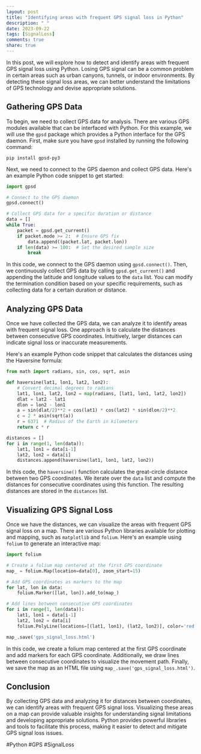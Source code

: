```yaml
---
layout: post
title: "Identifying areas with frequent GPS signal loss in Python"
description: " "
date: 2023-09-22
tags: [SignalLoss]
comments: true
share: true
---
```


In this post, we will explore how to detect and identify areas with frequent GPS signal loss using Python. Losing GPS signal can be a common problem in certain areas such as urban canyons, tunnels, or indoor environments. By detecting these signal loss areas, we can better understand the limitations of GPS technology and devise appropriate solutions.

## Gathering GPS Data

To begin, we need to collect GPS data for analysis. There are various GPS modules available that can be interfaced with Python. For this example, we will use the `gpsd` package which provides a Python interface for the GPS daemon. First, make sure you have `gpsd` installed by running the following command:

```shell
pip install gpsd-py3
```

Next, we need to connect to the GPS daemon and collect GPS data. Here's an example Python code snippet to get started:

```python
import gpsd

# Connect to the GPS daemon
gpsd.connect()

# Collect GPS data for a specific duration or distance
data = []
while True:
    packet = gpsd.get_current()
    if packet.mode >= 2:  # Ensure GPS fix
        data.append((packet.lat, packet.lon))
    if len(data) >= 100:  # Set the desired sample size
        break
```

In this code, we connect to the GPS daemon using `gpsd.connect()`. Then, we continuously collect GPS data by calling `gpsd.get_current()` and appending the latitude and longitude values to the `data` list. You can modify the termination condition based on your specific requirements, such as collecting data for a certain duration or distance.

## Analyzing GPS Data

Once we have collected the GPS data, we can analyze it to identify areas with frequent signal loss. One approach is to calculate the distances between consecutive GPS coordinates. Intuitively, larger distances can indicate signal loss or inaccurate measurements.

Here's an example Python code snippet that calculates the distances using the Haversine formula:

```python
from math import radians, sin, cos, sqrt, asin

def haversine(lat1, lon1, lat2, lon2):
    # Convert decimal degrees to radians
    lat1, lon1, lat2, lon2 = map(radians, [lat1, lon1, lat2, lon2])
    dlat = lat2 - lat1
    dlon = lon2 - lon1
    a = sin(dlat/2)**2 + cos(lat1) * cos(lat2) * sin(dlon/2)**2
    c = 2 * asin(sqrt(a))
    r = 6371  # Radius of the Earth in kilometers
    return c * r

distances = []
for i in range(1, len(data)):
    lat1, lon1 = data[i-1]
    lat2, lon2 = data[i]
    distances.append(haversine(lat1, lon1, lat2, lon2))
```

In this code, the `haversine()` function calculates the great-circle distance between two GPS coordinates. We iterate over the `data` list and compute the distances for consecutive coordinates using this function. The resulting distances are stored in the `distances` list.

## Visualizing GPS Signal Loss

Once we have the distances, we can visualize the areas with frequent GPS signal loss on a map. There are various Python libraries available for plotting and mapping, such as `matplotlib` and `folium`. Here's an example using `folium` to generate an interactive map:

```python
import folium

# Create a folium map centered at the first GPS coordinate
map_ = folium.Map(location=data[0], zoom_start=15)

# Add GPS coordinates as markers to the map
for lat, lon in data:
    folium.Marker([lat, lon]).add_to(map_)

# Add lines between consecutive GPS coordinates
for i in range(1, len(data)):
    lat1, lon1 = data[i-1]
    lat2, lon2 = data[i]
    folium.PolyLine(locations=[(lat1, lon1), (lat2, lon2)], color='red').add_to(map_)

map_.save('gps_signal_loss.html')
```

In this code, we create a folium map centered at the first GPS coordinate and add markers for each GPS coordinate. Additionally, we draw lines between consecutive coordinates to visualize the movement path. Finally, we save the map as an HTML file using `map_.save('gps_signal_loss.html')`.

## Conclusion

By collecting GPS data and analyzing it for distances between coordinates, we can identify areas with frequent GPS signal loss. Visualizing these areas on a map can provide valuable insights for understanding signal limitations and developing appropriate solutions. Python provides powerful libraries and tools to facilitate this process, making it easier to detect and mitigate GPS signal loss issues.

#Python #GPS #SignalLoss